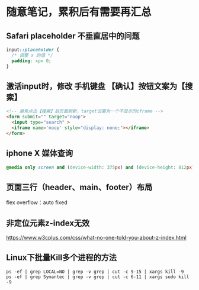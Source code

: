 # 随意笔记，累积后有需要再汇总

## Safari placeholder 不垂直居中的问题
```css
input::placeholder {
  /* 调整 x 的值 */
  padding: xpx 0;
}
```

## 激活input时，修改 手机键盘 【确认】按钮文案为【搜索】
```html
<!-- 避免点击【搜索】后页面刷新，target设置为一个不显示的iframe -->
<form submit="" target="noop">
  <input type="search" >
  <iframe name='noop' style="display: none;"></iframe>
</form>
```

## iphone X 媒体查询

```css
@media only screen and (device-width: 375px) and (device-height: 812px) and (-webkit-device-pixel-ratio: 3) {}
```

## 页面三行（header、main、footer）布局
flex overflow：auto
fixed

## 非定位元素z-index无效
https://www.w3cplus.com/css/what-no-one-told-you-about-z-index.html

## Linux下批量Kill多个进程的方法
`ps -ef | grep LOCAL=NO | grep -v grep | cut -c 9-15 | xargs kill -9`  
`ps -ef | grep Symantec | grep -v grep | cut -c 6-11 | xargs sudo kill -9`
